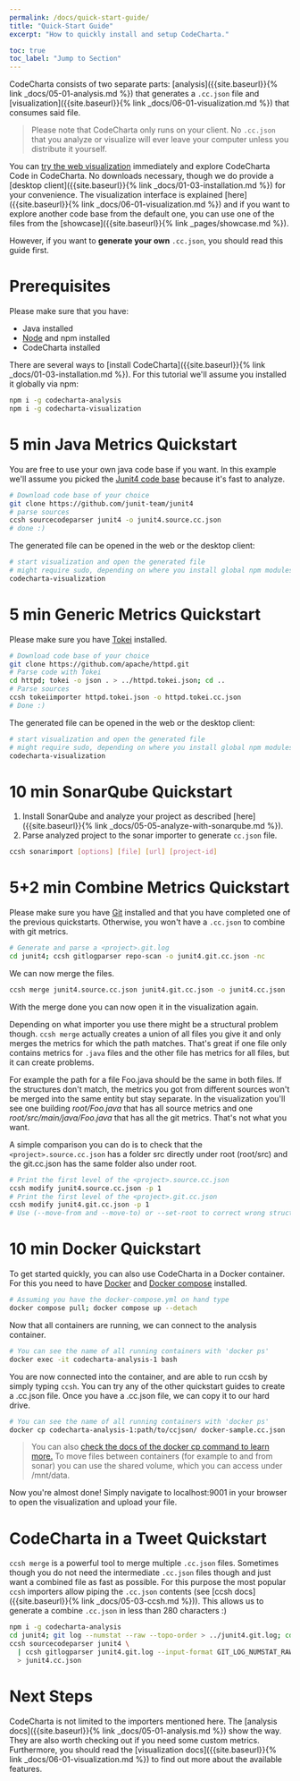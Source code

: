 ```yaml
---
permalink: /docs/quick-start-guide/
title: "Quick-Start Guide"
excerpt: "How to quickly install and setup CodeCharta."

toc: true
toc_label: "Jump to Section"
---
```


CodeCharta consists of two separate parts: [analysis]({{site.baseurl}}{% link _docs/05-01-analysis.md %}) that generates a `.cc.json` file and [visualization]({{site.baseurl}}{% link _docs/06-01-visualization.md %}) that consumes said file.

> Please note that CodeCharta only runs on your client. No `.cc.json` that you analyze or visualize will ever leave your computer unless you distribute it yourself.

You can [try the web visualization]({{site.web_visualization_link}}) immediately and explore CodeCharta Code in CodeCharta. No downloads necessary, though we do provide a [desktop client]({{site.baseurl}}{% link _docs/01-03-installation.md %}) for your convenience. The visualization interface is explained [here]({{site.baseurl}}{% link _docs/06-01-visualization.md %}) and if you want to explore another code base from the default one, you can use one of the files from the [showcase]({{site.baseurl}}{% link _pages/showcase.md %}).

However, if you want to **generate your own** `.cc.json`, you should read this guide first.

# Prerequisites

Please make sure that you have:

-   Java installed
-   [Node](https://nodejs.org/en/) and npm installed
-   CodeCharta installed

There are several ways to [install CodeCharta]({{site.baseurl}}{% link _docs/01-03-installation.md %}). For this tutorial we'll assume you installed it globally via npm:

```bash
npm i -g codecharta-analysis
npm i -g codecharta-visualization
```

# 5 min Java Metrics Quickstart

You are free to use your own java code base if you want. In this example we'll assume you picked the [Junit4 code base](https://github.com/junit-team/junit4) because it's fast to analyze.

```bash
# Download code base of your choice
git clone https://github.com/junit-team/junit4
# parse sources
ccsh sourcecodeparser junit4 -o junit4.source.cc.json
# done :)
```

The generated file can be opened in the web or the desktop client:

```bash
# start visualization and open the generated file
# might require sudo, depending on where you install global npm modules
codecharta-visualization
```

# 5 min Generic Metrics Quickstart

Please make sure you have [Tokei](https://github.com/XAMPPRocky/tokei#installation) installed.

```bash
# Download code base of your choice
git clone https://github.com/apache/httpd.git
# Parse code with Tokei
cd httpd; tokei -o json . > ../httpd.tokei.json; cd ..
# Parse sources
ccsh tokeiimporter httpd.tokei.json -o httpd.tokei.cc.json
# Done :)
```

The generated file can be opened in the web or the desktop client:

```bash
# start visualization and open the generated file
# might require sudo, depending on where you install global npm modules
codecharta-visualization
```

# 10 min SonarQube Quickstart

1. Install SonarQube and analyze your project as described [here]({{site.baseurl}}{% link _docs/05-05-analyze-with-sonarqube.md %}).
2. Parse analyzed project to the sonar importer to generate `cc.json` file.

```bash
ccsh sonarimport [options] [file] [url] [project-id]
```

# 5+2 min Combine Metrics Quickstart

Please make sure you have [Git](https://git-scm.com/downloads) installed and that you have completed one of the previous quickstarts. Otherwise, you won't have a `.cc.json` to combine with git metrics.

```bash
# Generate and parse a <project>.git.log
cd junit4; ccsh gitlogparser repo-scan -o junit4.git.cc.json -nc
```

We can now merge the files.

```bash
ccsh merge junit4.source.cc.json junit4.git.cc.json -o junit4.cc.json
```

With the merge done you can now open it in the visualization again.

Depending on what importer you use there might be a structural problem though. `ccsh merge` actually creates a union of all files you give it and only merges the metrics for which the path matches. That's great if one file only contains metrics for `.java` files and the other file has metrics for all files, but it can create problems.

For example the path for a file Foo.java should be the same in both files. If the structures don't match, the metrics you got from different sources won't be merged into the same entity but stay separate. In the visualization you'll see one building _root/Foo.java_ that has all source metrics and one _root/src/main/java/Foo.java_ that has all the git metrics. That's not what you want.

A simple comparison you can do is to check that the `<project>.source.cc.json` has a folder src directly under root (root/src) and the git.cc.json has the same folder also under root.

```bash
# Print the first level of the <project>.source.cc.json
ccsh modify junit4.source.cc.json -p 1
# Print the first level of the <project>.git.cc.json
ccsh modify junit4.git.cc.json -p 1
# Use (--move-from and --move-to) or --set-root to correct wrong structure
```

# 10 min Docker Quickstart

To get started quickly, you can also use CodeCharta in a Docker container. For this you need to have [Docker](https://docs.docker.com/get-docker/) and [Docker compose](https://docs.docker.com/compose/install/) installed.

```bash
# Assuming you have the docker-compose.yml on hand type
docker compose pull; docker compose up --detach
```

Now that all containers are running, we can connect to the analysis container.

```bash
# You can see the name of all running containers with 'docker ps'
docker exec -it codecharta-analysis-1 bash
```

You are now connected into the container, and are able to run ccsh by simply typing `ccsh`. You can try any of the other quickstart guides to create a .cc.json file.
Once you have a .cc.json file, we can copy it to our hard drive.

```bash
# You can see the name of all running containers with 'docker ps'
docker cp codecharta-analysis-1:path/to/ccjson/ docker-sample.cc.json
```

> You can also [check the docs of the docker cp command to learn more.](https://docs.docker.com/engine/reference/commandline/cp/)
> To move files between containers (for example to and from sonar) you can use the shared volume, which you can access under /mnt/data.

Now you're almost done! Simply navigate to localhost:9001 in your browser to open the visualization and upload your file.

# CodeCharta in a Tweet Quickstart

`ccsh merge` is a powerful tool to merge multiple `.cc.json` files. Sometimes though you do not need the intermediate `.cc.json` files though and just want a combined file as fast as possible. For this purpose the most popular `ccsh` importers allow piping the `.cc.json` contents (see [ccsh docs]({{site.baseurl}}{% link _docs/05-03-ccsh.md %})). This allows us to generate a combine `.cc.json` in less than 280 characters :)

```bash
npm i -g codecharta-analysis
cd junit4; git log --numstat --raw --topo-order > ../junit4.git.log; cd ..
ccsh sourcecodeparser junit4 \
  | ccsh gitlogparser junit4.git.log --input-format GIT_LOG_NUMSTAT_RAW \
  > junit4.cc.json
```

# Next Steps

CodeCharta is not limited to the importers mentioned here. The [analysis docs]({{site.baseurl}}{% link _docs/05-01-analysis.md %}) show the way. They are also worth checking out if you need some custom metrics. Furthermore, you should read the [visualization docs]({{site.baseurl}}{% link _docs/06-01-visualization.md %}) to find out more about the available features.
